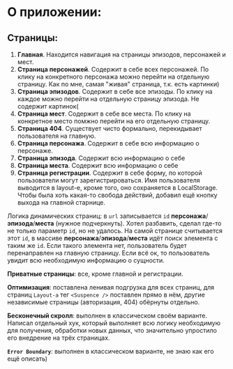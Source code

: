 # О приложении:

## Страницы:

1. **Главная**. Находится навигация на страницы эпизодов, персонажей и мест.
2. **Страница персонажей**. Содержит в себе всех персонажей. По клику на конкретного персонажа можно перейти на отдельную страницу. Как по мне, самая "живая" страница, т.к. есть картинки)
3. **Страница эпизодов**. Содержит в себе все эпизоды. По клику на каждое можно перейти на отдельную страницу эпизода. Не содержит картинок(
4. **Страница мест**. Содержит в себе все места. По клику на конкретное место помжно перейти на его отдельную страницу.
5. **Страница 404**. Существует чисто формально, перекидывает пользователя на главную.
6. **Страница персонажа**. Содержит в себе всю информацию о персонаже.
7. **Страница эпизода**. Содержит всю информацию о себе
8. **Страница места**. Содержит всю информацию о себе
9. **Страница регистрации**. Содержит в себе форму, по которой пользователи могут зарегистрироваться. Имя пользователя выводится в layout-е, кроме того, оно сохраняется в LocalStorage. Чтобы была хоть какая-то свобода действий, добавил ещё кнопку выхода на главной старнице.

Логика динамических страниц: в `url` записывается `id` **персонажа**/**эпизода**/**места** (нужное подчеркнуть). Хотел разбавить, сделал где-то не только параметр `id`, но не удалось. На самой странице считывается этот `id`, в массиве **персонажа**/**эпизода**/**места** идёт поиск элемента с таким же `id`. Если такого элемента нет, пользователь будет перенаправлен на главную страницу. Если всё ок, то пользователь увидит всю необходимую информацию о сущности.

**Приватные страницы**: все, кроме главной и регистрации.

**Оптимизация**: поставлена ленивая подгрузка для всех страниц, для страниц `Layout-а` тег `<Suspence />` поставлен прямо в нём, другие независимые страницы (авторизация, 404) обёрнуты отдельно.

**Бесконечный скролл**: выполнен в классическом своём варианте. Написал отдельный хук, который выполняет всю логику необходимую для получения, обработки новых данных, что значительно упростило его внедрение на трёх страницах.

**`Error Boundary`**: выполнен в классическом варианте, не знаю как его ещё описать)
